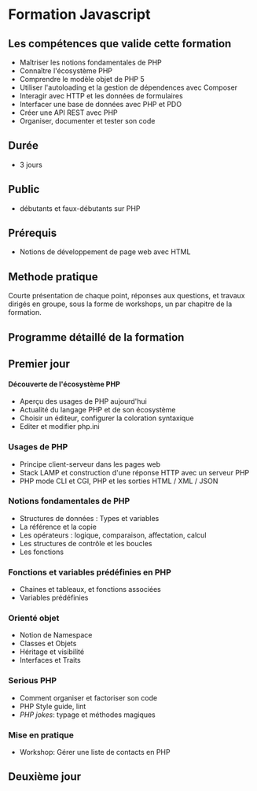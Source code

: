 # Formation Javascript

## Les compétences que valide cette formation

- Maîtriser les notions fondamentales de PHP
- Connaître l'écosystème PHP
- Comprendre le modèle objet de PHP 5
- Utiliser l'autoloading et la gestion de dépendences avec Composer
- Interagir avec HTTP et les données de formulaires
- Interfacer une base de données avec PHP et PDO
- Créer une API REST avec PHP
- Organiser, documenter et tester son code


## Durée

* 3 jours

## Public

* débutants et faux-débutants sur PHP

## Prérequis

* Notions de développement de page web avec HTML

## Methode pratique

Courte présentation de chaque point, réponses aux questions, et travaux dirigés en groupe, sous la forme de workshops, un par chapitre de la formation.

## Programme détaillé de la formation

## Premier jour

#### Découverte de l'écosystème PHP

* Aperçu des usages de PHP aujourd'hui
* Actualité du langage PHP et de son écosystème
* Choisir un éditeur, configurer la coloration syntaxique
* Editer et modifier php.ini 

### Usages de PHP

* Principe client-serveur dans les pages web
* Stack LAMP et construction d'une réponse HTTP avec un serveur PHP
* PHP mode CLI et CGI, PHP et les sorties HTML / XML / JSON

### Notions fondamentales de PHP

* Structures de données : Types et variables
* La référence et la copie
* Les opérateurs : logique, comparaison, affectation, calcul
* Les structures de contrôle et les boucles
* Les fonctions

### Fonctions et variables prédéfinies en PHP 

* Chaines et tableaux, et fonctions associées
* Variables prédéfinies

### Orienté objet

* Notion de Namespace
* Classes et Objets
* Héritage et visibilité
* Interfaces et Traits


### Serious PHP  
* Comment organiser et factoriser son code
* PHP Style guide, lint
* _PHP jokes_: typage et méthodes magiques

### Mise en pratique

* Workshop: Gérer une liste de contacts en PHP

## Deuxième jour

